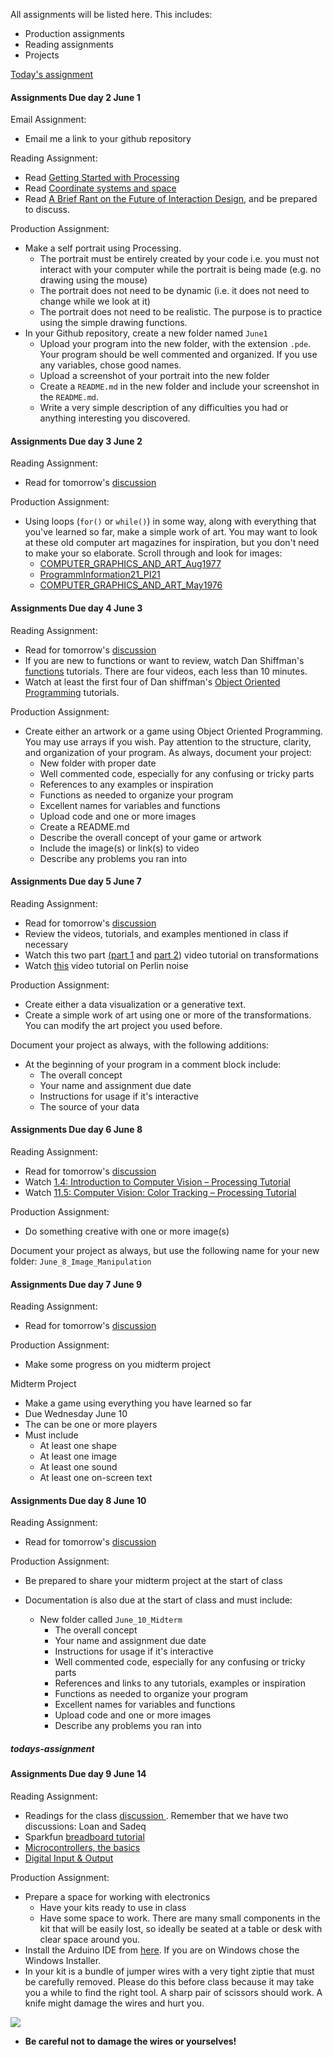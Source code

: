 All assignments will be listed here. This includes:
- Production assignments
- Reading assignments
- Projects

[Today's assignment](#todays-assignment)


#### Assignments Due day 2 June 1

Email Assignment:

- Email me a link to your github repository

Reading Assignment:

- Read [Getting Started with
	Processing](https://processing.org/tutorials/gettingstarted)
- Read [Coordinate systems and
	space](https://processing.org/tutorials/drawing)
- Read [A Brief Rant on the Future of Interaction Design](http://worrydream.com/ABriefRantOnTheFutureOfInteractionDesign/), and be prepared
	to discuss.

Production Assignment:

- Make a self portrait using Processing.
	- The portrait must be entirely created by your code i.e. you must not interact with your computer while the portrait is being made (e.g. no drawing using the mouse)
	- The portrait does not need to be dynamic (i.e. it does not need to change while we look at it) 
	- The portrait does not need to be realistic. The purpose is to practice
	using the simple drawing functions.
- In your Github repository, create a new folder named ````June1````
	- Upload your program into the new folder, with the extension ````.pde````. Your
program should be well commented and organized. If you use any variables,
chose good names.
	- Upload a screenshot of your portrait into the new folder
	- Create a ````README.md```` in the new folder and include your screenshot in 
	the ````README.md````.
	- Write a very simple description of any difficulties you had or anything
interesting you discovered.

#### Assignments Due day 3 June 2

Reading Assignment:

- Read for tomorrow's [discussion ](studentLeadDiscussionSchedule.md)


Production Assignment:

- Using loops (````for()```` or ````while()````) in some way, 
along with everything that you've learned so far, 
make a simple work of art. 
You may want to look at these old computer art magazines for inspiration, 
but you don't need to make your so elaborate. 
Scroll through and look for images:
	- [COMPUTER_GRAPHICS_AND_ART_Aug1977](http://dada.compart-bremen.de/docUploads/COMPUTER_GRAPHICS_AND_ART_Aug1977.pdf)
	- [ProgrammInformation21_PI21](http://dada.compart-bremen.de/docUploads/ProgrammInformation21_PI21.pdf)
	- [COMPUTER_GRAPHICS_AND_ART_May1976](http://dada.compart-bremen.de/docUploads/COMPUTER_GRAPHICS_AND_ART_May1976.pdf)

#### Assignments Due day 4 June 3

Reading Assignment:

- Read for tomorrow's [discussion ](studentLeadDiscussionSchedule.md)
- If you are new to functions or want to review, 
watch Dan 
Shiffman's [functions](https://www.youtube.com/watch?v=XCu7JSkgl04&list=PLRqwX-V7Uu6ajGB2OI3hl5DZsD1Fw1WzR) tutorials. There are four videos, each less than 10 minutes.
- Watch at least the first four of Dan shiffman's [Object Oriented
	Programming](https://www.youtube.com/watch?v=YcbcfkLzgvs&list=PLRqwX-V7Uu6bb7z2IJaTlzwzIg_5yvL4i)
	tutorials.

Production Assignment:

- Create either an artwork or a game using 
Object Oriented Programming. 
You may use arrays if you wish.
Pay attention to the structure, clarity, and organization of your program. 
As always, document your project:
	- New folder with proper date
	- Well commented code, especially
	for any confusing or tricky parts 
	- References to any examples or inspiration
	- Functions as needed to organize your program
	- Excellent names for variables and functions
	- Upload code and one or more images
	- Create a README.md
	- Describe the overall concept of your game or artwork
	- Include the image(s) or link(s) to video
	- Describe any problems you ran into


#### Assignments Due day 5 June 7

Reading Assignment:

- Read for tomorrow's [discussion ](studentLeadDiscussionSchedule.md)
- Review the videos, tutorials, and examples mentioned in class if necessary
- Watch this two part 
<a href="https://www.youtube.com/watch?v=o9sgjuh-CBM">(part 1</a>
and 
<a href="https://www.youtube.com/watch?v=pkHZTWOoTLM">part 2</a>) 
video tutorial on transformations
- Watch <a href="https://www.youtube.com/watch?v=8ZEMLCnn8v0">this</a> 
video tutorial on Perlin noise</li>

Production Assignment:

- Create either a data visualization or a generative text. 
- Create a simple work of art using one or more of the transformations. 
You can modify the art project you used before.

Document your project as always, with the following additions:

- At the beginning of your program in a comment block include:
	- The overall concept
	- Your name and assignment due date
	- Instructions for usage if it's interactive
	- The source of your data


#### Assignments Due day 6 June 8

Reading Assignment:

- Read for tomorrow's [discussion ](studentLeadDiscussionSchedule.md)
- Watch [1.4: Introduction to Computer Vision – Processing
	Tutorial](https://www.youtube.com/watch?v=h8tk0hmWB44&list=PLRqwX-V7Uu6aG2RJHErXKSWFDXU4qo_ro&index=2&t=0s)
- Watch [11.5: Computer Vision: Color Tracking – Processing
	Tutorial](https://www.youtube.com/watch?v=nCVZHROb_dE&list=PLRqwX-V7Uu6aG2RJHErXKSWFDXU4qo_ro&index=2)

Production Assignment:

- Do something creative with one or more image(s)

Document your project as always, but use the following name for your new
folder: ````June_8_Image_Manipulation````


#### Assignments Due day 7 June 9

Reading Assignment:

- Read for tomorrow's [discussion ](studentLeadDiscussionSchedule.md)

Production Assignment:

- Make some progress on you midterm project

Midterm Project

- Make a game using everything you have learned so far
- Due Wednesday June 10
- The can be one or more players
- Must include
	- At least one shape
	- At least one image
	- At least one sound
	- At least one on-screen text

#### Assignments Due day 8 June 10

Reading Assignment:

- Read for tomorrow's [discussion ](studentLeadDiscussionSchedule.md)

Production Assignment:

- Be prepared to share your midterm project at the start of class

- Documentation is also due at the start of class and must include:

	- New folder called ````June_10_Midterm````
		- The overall concept
		- Your name and assignment due date
		- Instructions for usage if it's interactive
		- Well commented code, especially
			for any confusing or tricky parts 
		- References and links to any tutorials, examples or inspiration
		- Functions as needed to organize your program
		- Excellent names for variables and functions
		- Upload code and one or more images
		- Describe any problems you ran into
		


##### todays-assignment
#### Assignments Due day 9 June 14

Reading Assignment:

- Readings for the class [discussion ](studentLeadDiscussionSchedule.md).
	Remember that we have two discussions: Loan and Sadeq
- Sparkfun [breadboard
	tutorial](https://learn.sparkfun.com/tutorials/how-to-use-a-breadboard/all)
- [Microcontrollers, the basics](https://itp.nyu.edu/physcomp/lessons/microcontrollers/microcontrollers-the-basics/)
- [Digital Input & Output](https://itp.nyu.edu/physcomp/lessons/microcontrollers/digital-input-output/)

Production Assignment:

- Prepare a space for working with electronics
	- Have your kits ready to use in class
	- Have some space to work. There are many small components in the kit that
	will be easily lost, so ideally be seated at a table or desk with clear
	space around you.
- Install the Arduino IDE from
	[here](https://www.arduino.cc/en/Main/Software). If you are on Windows chose
	the Windows Installer.
- In your kit is a bundle of jumper wires with a very tight ziptie 
	that must be carefully removed. Please do this before class because 
	it may take you a while to find the right tool. 
	A sharp pair of scissors should work. A knife might damage the wires 
	and hurt you.

![](media/jumpersWithCableTieRemoved.jpg)

- **Be careful not to damage the wires or yourselves!**
